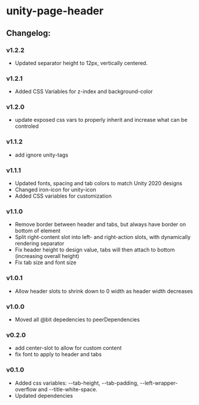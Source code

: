 # unity-page-header

## Changelog:

### v1.2.2
- Updated separator height to 12px, vertically centered.

### v1.2.1
- Added CSS Variables for z-index and background-color

### v1.2.0
- update exposed css vars to properly inherit and increase what can be controled

### v1.1.2
- add ignore unity-tags

### v1.1.1
- Updated fonts, spacing and tab colors to match Unity 2020 designs
- Changed iron-icon for unity-icon
- Added CSS variables for customization

### v1.1.0
- Remove border between header and tabs, but always have border on bottom of element
- Split right-content slot into left- and right-action slots, with dynamically rendering separator
- Fix header height to design value, tabs will then attach to bottom (increasing overall height)
- Fix tab size and font size

### v1.0.1
- Allow header slots to shrink down to 0 width as header width decreases

### v1.0.0
- Moved all @bit depedencies to peerDependencies

### v0.2.0
- add center-slot to allow for custom content
- fix font to apply to header and tabs

### v0.1.0
- Added css variables: --tab-height, --tab-padding, --left-wrapper-overflow and --title-white-space.
- Updated dependencies

